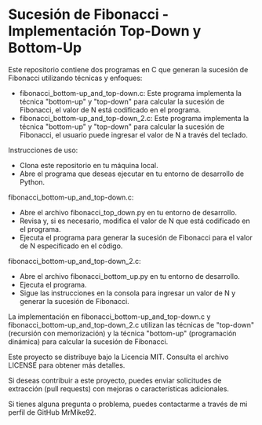 # Sucesión de Fibonacci - Implementación Top-Down y Bottom-Up

Este repositorio contiene dos programas en C que generan la sucesión de Fibonacci utilizando técnicas y enfoques:
* fibonacci_bottom-up_and_top-down.c: Este programa implementa la técnica "bottom-up" y "top-down" para calcular la sucesión de Fibonacci, el valor de N está codificado en el programa.
* fibonacci_bottom-up_and_top-down_2.c: Este programa implementa la técnica "bottom-up" y "top-down" para calcular la sucesión de Fibonacci, el usuario puede ingresar el valor de N a través del teclado.

Instrucciones de uso:
* Clona este repositorio en tu máquina local.
* Abre el programa que deseas ejecutar en tu entorno de desarrollo de Python.

fibonacci_bottom-up_and_top-down.c:
* Abre el archivo fibonacci_top_down.py en tu entorno de desarrollo.
* Revisa y, si es necesario, modifica el valor de N que está codificado en el programa.
* Ejecuta el programa para generar la sucesión de Fibonacci para el valor de N especificado en el código.

fibonacci_bottom-up_and_top-down_2.c:
* Abre el archivo fibonacci_bottom_up.py en tu entorno de desarrollo.
* Ejecuta el programa.
* Sigue las instrucciones en la consola para ingresar un valor de N y generar la sucesión de Fibonacci.

La implementación en fibonacci_bottom-up_and_top-down.c y fibonacci_bottom-up_and_top-down_2.c utilizan las técnicas de "top-down" (recursión con memorización) y la técnica "bottom-up" (programación dinámica) para calcular la sucesión de Fibonacci.

Este proyecto se distribuye bajo la Licencia MIT. Consulta el archivo LICENSE para obtener más detalles.

Si deseas contribuir a este proyecto, puedes enviar solicitudes de extracción (pull requests) con mejoras o características adicionales.

Si tienes alguna pregunta o problema, puedes contactarme a través de mi perfil de GitHub MrMike92.
